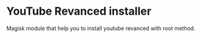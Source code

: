 # YouTube Revanced installer
Magisk module that help you to install youtube revanced with root method.

